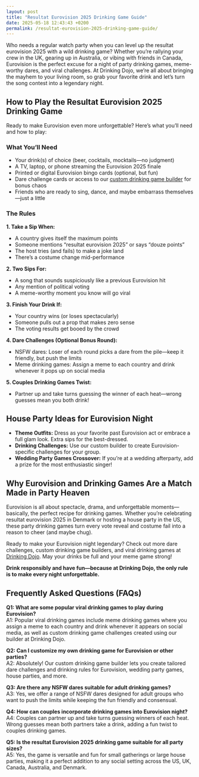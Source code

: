 ```yaml
---
layout: post
title: "Resultat Eurovision 2025 Drinking Game Guide"
date: 2025-05-18 12:43:43 +0200
permalink: /resultat-eurovision-2025-drinking-game-guide/
---
```


Who needs a regular watch party when you can level up the resultat eurovision 2025 with a wild drinking game? Whether you’re rallying your crew in the UK, gearing up in Australia, or vibing with friends in Canada, Eurovision is the perfect excuse for a night of party drinking games, meme-worthy dares, and viral challenges. At Drinking Dojo, we’re all about bringing the mayhem to your living room, so grab your favorite drink and let’s turn the song contest into a legendary night.

## How to Play the Resultat Eurovision 2025 Drinking Game

Ready to make Eurovision even more unforgettable? Here’s what you’ll need and how to play:

### What You’ll Need

- Your drink(s) of choice (beer, cocktails, mocktails—no judgment)
- A TV, laptop, or phone streaming the Eurovision 2025 finale
- Printed or digital Eurovision bingo cards (optional, but fun)
- Dare challenge cards or access to our [custom drinking game builder](https://drinkingdojo.com) for bonus chaos
- Friends who are ready to sing, dance, and maybe embarrass themselves—just a little

### The Rules

**1. Take a Sip When:**
- A country gives itself the maximum points
- Someone mentions “resultat eurovision 2025” or says “douze points”
- The host tries (and fails) to make a joke land
- There’s a costume change mid-performance

**2. Two Sips For:**
- A song that sounds suspiciously like a previous Eurovision hit
- Any mention of political voting
- A meme-worthy moment you know will go viral

**3. Finish Your Drink If:**
- Your country wins (or loses spectacularly)
- Someone pulls out a prop that makes zero sense
- The voting results get booed by the crowd

**4. Dare Challenges (Optional Bonus Round):**
- NSFW dares: Loser of each round picks a dare from the pile—keep it friendly, but push the limits
- Meme drinking games: Assign a meme to each country and drink whenever it pops up on social media

**5. Couples Drinking Games Twist:**
- Partner up and take turns guessing the winner of each heat—wrong guesses mean you both drink!

## House Party Ideas for Eurovision Night

- **Theme Outfits:** Dress as your favorite past Eurovision act or embrace a full glam look. Extra sips for the best-dressed.
- **Drinking Challenges:** Use our custom builder to create Eurovision-specific challenges for your group.
- **Wedding Party Games Crossover:** If you’re at a wedding afterparty, add a prize for the most enthusiastic singer!

## Why Eurovision and Drinking Games Are a Match Made in Party Heaven

Eurovision is all about spectacle, drama, and unforgettable moments—basically, the perfect recipe for drinking games. Whether you’re celebrating resultat eurovision 2025 in Denmark or hosting a house party in the US, these party drinking games turn every vote reveal and costume fail into a reason to cheer (and maybe chug).

Ready to make your Eurovision night legendary? Check out more dare challenges, custom drinking game builders, and viral drinking games at [Drinking Dojo](https://drinkingdojo.com). May your drinks be full and your meme game strong!

**Drink responsibly and have fun—because at Drinking Dojo, the only rule is to make every night unforgettable.**

## Frequently Asked Questions (FAQs)

**Q1: What are some popular viral drinking games to play during Eurovision?**  
A1: Popular viral drinking games include meme drinking games where you assign a meme to each country and drink whenever it appears on social media, as well as custom drinking game challenges created using our builder at Drinking Dojo.

**Q2: Can I customize my own drinking game for Eurovision or other parties?**  
A2: Absolutely! Our custom drinking game builder lets you create tailored dare challenges and drinking rules for Eurovision, wedding party games, house parties, and more.

**Q3: Are there any NSFW dares suitable for adult drinking games?**  
A3: Yes, we offer a range of NSFW dares designed for adult groups who want to push the limits while keeping the fun friendly and consensual.

**Q4: How can couples incorporate drinking games into Eurovision night?**  
A4: Couples can partner up and take turns guessing winners of each heat. Wrong guesses mean both partners take a drink, adding a fun twist to couples drinking games.

**Q5: Is the resultat Eurovision 2025 drinking game suitable for all party sizes?**  
A5: Yes, the game is versatile and fun for small gatherings or large house parties, making it a perfect addition to any social setting across the US, UK, Canada, Australia, and Denmark.

<script type="application/ld+json">
{
  "@context": "https://schema.org",
  "@type": "BlogPosting",
  "headline": "Resultat Eurovision 2025 Drinking Game Guide",
  "description": "Level up your Eurovision 2025 viewing party with wild party drinking games, meme-worthy dares, and viral challenges. Perfect for the US, UK, Canada, Australia, and Denmark.",
  "author": {
    "@type": "Person",
    "name": "Drinking Dojo"
  },
  "datePublished": "2025-05-01",
  "mainEntityOfPage": {
    "@type": "WebPage",
    "@id": "https://drinkingdojo.com/blog/resultat-eurovision-2025-drinking-game-guide"
  },
  "publisher": {
    "@type": "Person",
    "name": "Drinking Dojo"
  },
  "keywords": "drinking games, party drinking games, custom drinking game builder, dare challenges, viral drinking games, meme drinking games, fortnite drinking game, inauguration day drinking game, NSFW dares, election day drinking game, wedding party games, couples drinking games, house party ideas, drinking challenges",
  "inLanguage": "en-US"
}
</script>

<script type="application/ld+json">
{
  "@context": "https://schema.org",
  "@type": "FAQPage",
  "mainEntity": [
    {
      "@type": "Question",
      "name": "What are some popular viral drinking games to play during Eurovision?",
      "acceptedAnswer": {
        "@type": "Answer",
        "text": "Popular viral drinking games include meme drinking games where you assign a meme to each country and drink whenever it appears on social media, as well as custom drinking game challenges created using our builder at Drinking Dojo."
      }
    },
    {
      "@type": "Question",
      "name": "Can I customize my own drinking game for Eurovision or other parties?",
      "acceptedAnswer": {
        "@type": "Answer",
        "text": "Absolutely! Our custom drinking game builder lets you create tailored dare challenges and drinking rules for Eurovision, wedding party games, house parties, and more."
      }
    },
    {
      "@type": "Question",
      "name": "Are there any NSFW dares suitable for adult drinking games?",
      "acceptedAnswer": {
        "@type": "Answer",
        "text": "Yes, we offer a range of NSFW dares designed for adult groups who want to push the limits while keeping the fun friendly and consensual."
      }
    },
    {
      "@type": "Question",
      "name": "How can couples incorporate drinking games into Eurovision night?",
      "acceptedAnswer": {
        "@type": "Answer",
        "text": "Couples can partner up and take turns guessing winners of each heat. Wrong guesses mean both partners take a drink, adding a fun twist to couples drinking games."
      }
    },
    {
      "@type": "Question",
      "name": "Is the resultat Eurovision 2025 drinking game suitable for all party sizes?",
      "acceptedAnswer": {
        "@type": "Answer",
        "text": "Yes, the game is versatile and fun for small gatherings or large house parties, making it a perfect addition to any social setting across the US, UK, Canada, Australia, and Denmark."
      }
    }
  ]
}
</script>